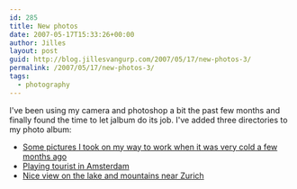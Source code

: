 ```yaml
---
id: 285
title: New photos
date: 2007-05-17T15:33:26+00:00
author: Jilles
layout: post
guid: http://blog.jillesvangurp.com/2007/05/17/new-photos-3/
permalink: /2007/05/17/new-photos-3/
tags:
  - photography
---
```

I've been using my camera and photoshop a bit the past few months and finally found the time to let jalbum do its job. I've added three directories to my photo album:
<ul>
	<li><a href="http://photos.jillesvangurp.com/Album/2007/2007-02%20-%20Winter/index.html">Some pictures I took on my way to work when it was very cold a few months ago</a></li>
	<li><a href="http://photos.jillesvangurp.com/Album/2007/2007-04%20-%20Amsterdam/index.html">Playing tourist in Amsterdam</a></li>
	<li><a href="http://photos.jillesvangurp.com/Album/2007/2007-03%20-%20Zurich/index.html">Nice view on the lake and mountains near Zurich</a></li>
</ul>

